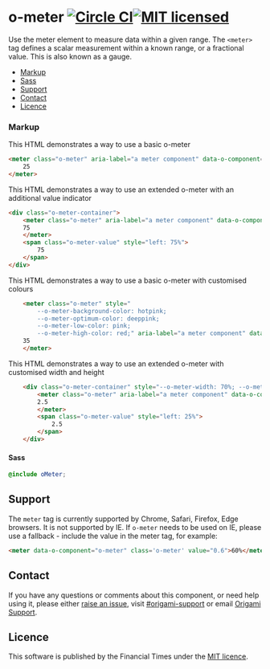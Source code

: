 o-meter [![Circle CI](https://circleci.com/gh/Financial-Times/o-meter/tree/master.svg?style=svg)](https://circleci.com/gh/Financial-Times/o-meter/tree/master)[![MIT licensed](https://img.shields.io/badge/license-MIT-blue.svg)](#licence)
=================

Use the meter element to measure data within a given range. The `<meter>` tag defines a scalar measurement within a known range, or a fractional value. This is also known as a gauge.

- [Markup](#markup)
- [Sass](#sass)
- [Support](#support)
- [Contact](#contact)
- [Licence](#licence)

### Markup

This HTML demonstrates a way to use a basic o-meter

```html
<meter class="o-meter" aria-label="a meter component" data-o-component="o-meter" min="0" max="100" value="25">
	25
</meter>
```

This HTML demonstrates a way to use an extended o-meter with an additional value indicator
```html
<div class="o-meter-container">
	<meter class="o-meter" aria-label="a meter component" data-o-component="o-meter" min="0" max="100" value="75">
	75
	</meter>
	<span class="o-meter-value" style="left: 75%">
		75
	</span>
</div>
```
This HTML demonstrates a way to use a basic o-meter with customised colours
```html
	<meter class="o-meter" style="
		--o-meter-background-color: hotpink;
		--o-meter-optimum-color: deeppink;
		--o-meter-low-color: pink;
		--o-meter-high-color: red;" aria-label="a meter component" data-o-component="o-meter" min="0" max="100" value="35">
	35
	</meter>
```
This HTML demonstrates a way to use an extended o-meter with customised width and height
```html
	<div class="o-meter-container" style="--o-meter-width: 70%; --o-meter-height: 2em">
		<meter class="o-meter" aria-label="a meter component" data-o-component="o-meter" min="0" max="10" value="2.5">
		2.5
		</meter>
		<span class="o-meter-value" style="left: 25%">
			2.5
		</span>
	</div>
```

#### Sass
```scss
@include oMeter;
```

## Support
The `meter` tag is currently supported by Chrome, Safari, Firefox, Edge browsers. It is not supported by IE.
If `o-meter` needs to be used on IE, please use a fallback - include the value in the meter tag, for example:
```html
<meter data-o-component="o-meter" class='o-meter' value="0.6">60%</meter>
```

## Contact

If you have any questions or comments about this component, or need help using it, please either [raise an issue](https://github.com/Financial-Times/o-meter/issues), visit [#origami-support](https://financialtimes.slack.com/messages/origami-support/) or email [Origami Support](mailto:origami-support@ft.com).

## Licence

This software is published by the Financial Times under the [MIT licence](http://opensource.org/licenses/MIT).
